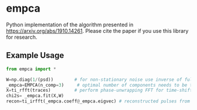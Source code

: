 # empca

Python implementation of the algorithm presented in https://arxiv.org/abs/1910.14261. Please cite the paper if you use this library for research.

## Example Usage

``` python
from empca import *

W=np.diag(1/(psd))        # for non-stationary noise use inverse of full CSD matrix as weights
_empca=EMPCA(n_comp=3)     # optimal number of components needs to be tuned
X=ti_rfft(traces)         # perform phase-unwrapping FFT for time-shift invariance
chi2s= _empca.fit(X,W)     
recon=ti_irfft(_empca.coeff@_empca.eigvec) # reconstructed pulses from fitted amplitudes and templates
```
